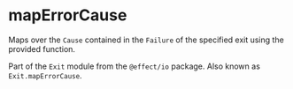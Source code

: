 # mapErrorCause

Maps over the `Cause` contained in the `Failure` of the specified exit using
the provided function.

Part of the `Exit` module from the `@effect/io` package. Also known as `Exit.mapErrorCause`.
